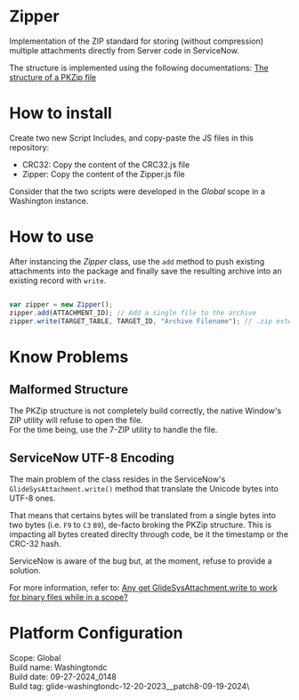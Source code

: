 # Zipper
Implementation of the ZIP standard for storing (without compression) multiple attachments directly from Server code in ServiceNow.

The structure is implemented using the following documentations: [The structure of a PKZip file](https://users.cs.jmu.edu/buchhofp/forensics/formats/pkzip.html#datadescriptor)

# How to install
Create two new Script Includes, and copy-paste the JS files in this repository:
- CRC32: Copy the content of the CRC32.js file
- Zipper: Copy the content of the Zipper.js file

Consider that the two scripts were developed in the *Global* scope in a Washington instance.

# How to use
After instancing the *Zipper* class, use the `add` method to push existing attachments into the package and finally save the resulting archive into an existing record with `write`.

```javascript

var zipper = new Zipper();
zipper.add(ATTACHMENT_ID); // Add a single file to the archive
zipper.write(TARGET_TABLE, TARGET_ID, "Archive Filename"); // .zip extension automatically added

```

# Know Problems
## Malformed Structure
The PKZip structure is not completely build correctly, the native Window's ZIP utility will refuse to open the file.\
For the time being, use the 7-ZIP utility to handle the file.

## ServiceNow UTF-8 Encoding
The main problem of the class resides in the ServiceNow's `GlideSysAttachment.write()` method that translate the Unicode bytes into UTF-8 ones.

That means that certains bytes will be translated from a single bytes into two bytes (i.e. `F9` to `C3` `B9`), de-facto broking the PKZip structure.
This is impacting all bytes created direclty through code, be it the timestamp or the CRC-32 hash.

ServiceNow is aware of the bug but, at the moment, refuse to provide a solution.

For more information, refer to: [Any get GlideSysAttachment.write to work for binary files while in a scope?](https://www.servicenow.com/community/developer-forum/any-get-glidesysattachment-write-to-work-for-binary-files-while/m-p/1601628/page/3)

# Platform Configuration
Scope: Global\
Build name: Washingtondc\
Build date: 09-27-2024_0148\
Build tag: glide-washingtondc-12-20-2023__patch8-09-19-2024\
